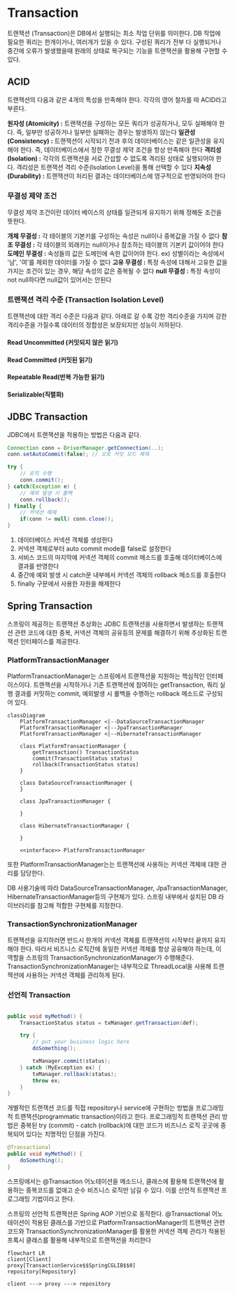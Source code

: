 # Transaction

트랜잭션 (Transaction)은 DB에서 실행되는 최소 작업 단위를 의미한다. DB 작업에 필요한 쿼리는 한개이거나, 여러개가 있을 수 있다. 구성된 쿼리가 전부 다 실행되거나 중간에 오류가 발생했을때 원래의 상태로 복구되는 기능을 트랜잭션을 활용해 구현할 수 있다.

## ACID
트랜잭션의 다음과 같은 4개의 특성을 만족해야 한다. 각각의 영어 철자를 따 ACID라고 부른다.

**원자성 (Atomicity) :** 트랜잭션을 구성하는 모든 쿼리가 성공하거나, 모두 실패해야 한다. 즉, 일부만 성공하거나 일부만 실패하는 경우는 발생하지 않는다
**일관성 (Consistency) :** 트랜잭션이 시작되기 전과 후의 데이터베이스는 같은 일관성을 유지해야 한다. 즉, 데이터베이스에서 정한 무결성 제약 조건을 항상 만족해야 한다
**격리성 (Isolation) :** 각각의 트랜잭션을 서로 간섭할 수 없도록 격리된 상태로 실행되어야 한다. 격리성은 트랜잭션 격리 수준(Isolation Level)을 통해 선택할 수 있다
**지속성 (Durability) :** 트랜잭션이 처리된 결과는 데이터베이스에 영구적으로 반영되어야 한다

### 무결성 제약 조건
무결성 제약 조건이란 데이터 베이스의 상태를 일관되게 유지하기 위해 정해둔 조건을 뜻한다.

**개체 무결성 :**  각 테이블의 기본키를 구성하는 속성은 null이나 중복값을 가질 수 없다
**참조 무결성 :**  각 테이블의 외래키는 null이거나 참조하는 테이블의 기본키 값이어야 한다
**도메인 무결성 :**  속성들의 값은 도메인에 속한 값이어야 한다. ex) 성별이라는 속성에서 '남', '여'를 제외한 데이터를 가질 수 없다
**고유 무결성 :**  특정 속성에 대해서 고유한 값을 가지는 조건이 있는 경우, 해당 속성의 값은 중복될 수 없다
**null 무결성 :**  특정 속성이 not null하다면 null값이 있어서는 안된다

### 트랜잭션 격리 수준 (Transaction Isolation Level)
트랜잭션에 대한 격리 수준은 다음과 같다. 아래로 갈 수록 강한 격리수준을 가지며 강한 격리수준을 가질수록 데이터의 정합성은 보장되지만 성능이 저하된다.

#### Read Uncommitted (커밋되지 않은 읽기)
#### Read Committed (커밋된 읽기)
#### Repeatable Read(반복 가능한 읽기)
#### Serializable(직렬화)

## JDBC Transaction
JDBC에서 트랜잭션을 적용하는 방법은 다음과 같다.

```java
Connection conn = DriverManager.getConnection(..);
conn.setAutoCommit(false); // 오토 커밋 모드 해제

try {
    // 로직 수행
    conn.commit();
} catch(Exception e) {
    // 예외 발생 시 롤백
    conn.rollback();
} finally {
    // 커넥션 해제
    if(conn != null) conn.close();
}
```

1. 데이터베이스 커넥션 객체를 생성한다
2. 커넥션 객체로부터 auto commit mode를 false로 설정한다
3. 서비스 코드의 마지막에 커넥션 객체의 commit 메소드를 호출해 데이터베이스에 결과를 반영한다
4. 중간에 예외 발생 시 catch문 내부에서 커넥션 객체의 rollback 메소드를 호출한다
5. finally 구문에서 사용한 자원을 해제한다

## Spring Transaction

스프링이 제공하는 트랜잭션 추상화는 JDBC 트랜잭션을 사용하면서 발생하는 트랜잭션 관련 코드에 대한 중복, 커넥션 객체의 공유등의 문제를 해결하기 위해 추상화된 트랜잭션 인터페이스를 제공한다.

### PlatformTransactionManager
PlatformTransactionManager는 스프링에서 트랜잭션을 지원하는 핵심적인 인터페이스이다. 트랜잭션을 시작하거나 기존 트랜잭션에 참여하는 getTransaction, 쿼리 실행 결과를 커밋하는 commit, 예외발생 시 롤백을 수행하는 rollback 메소드로 구성되어 있다.

```mermaid
classDiagram
    PlatformTransactionManager <|--DataSourceTransactionManager
    PlatformTransactionManager <|--JpaTransactionManager
    PlatformTransactionManager <|--HibernateTransactionManager

    class PlatformTransactionManager {
        getTransaction() TransactionStatus
        commit(TransactionStatus status)
        rollback(TransactionStatus status)
    }

    class DataSourceTransactionManager {
    }

    class JpaTransactionManager {
    
    }

    class HibernateTransactionManager {
    
    }

    <<interface>> PlatformTransactionManager
```

또한 PlatformTransactionManager는는 트랜잭션에 사용하는 커넥션 객체에 대한 관리를 담당한다. 

DB 사용기술에 따라 DataSourceTransactionManager, JpaTransactionManager, HibernateTransactionManager등의 구현체가 있다. 스프링 내부에서 설치된 DB 라이브러리를 참고해 적합한 구현체를 지정한다.

### TransactionSynchronizationManager
트랜잭션을 유지하러면 반드시 한개의 커넥션 객체를 트랜잭션의 시작부터 끝까지 유지해야 한다. 따라서 비즈니스 로직간에 동일한 커넥션 객체를 항상 공유해야 하는데, 이 역할을 스프링의 TransactionSynchronizationManager가 수행해준다. TransactionSynchronizationManager는 내부적으로 ThreadLocal을 사용해 트랜잭션에 사용하는 커넥션 객체를 관리하게 된다. 

### 선언적 Transaction
```java

public void myMethod() {
    TransactionStatus status = txManager.getTransaction(def);

    try {
        // put your business logic here
        doSomething();

        txManager.commit(status);
    } catch (MyException ex) {
        txManager.rollback(status);
        throw ex;
    }
}
```
개별적인 트랜잭션 코드를 직접 repository나 service에 구현하는 방법을 프로그래밍적 트랜잭션(programmatic transaction)이라고 한다. 프로그래밍적 트랜잭션 관리 방법은 중복된 try (commit) - catch (rollback)에 대한 코드가 비즈니스 로직 곳곳에 중복되어 있다는 치명적인 단점을 가진다.

```java
@Transactional
public void myMethod() {
    doSomething();
}
```
스프링에서는 @Transaction 어노테이션을 메소드나, 클래스에 활용해 트랜잭션에 활용하는 중복코드를 없애고 순수 비즈니스 로직만 남길 수 있다. 이를 선언적 트랜잭션 프로그래밍 기법이라고 한다.

스프링의 선언적 트랜잭션은 Spring AOP 기반으로 동작한다. @Transactional 어노테이션이 적용된 클래스를 기반으로 PlatformTransactionManager의 트랜잭션 관련 코드와 TransactionSynchronizationManager를 활용한 커넥션 객체 관리가 적용된 프록시 클래스를 활용해 내부적으로 트랜잭션을 처리한다

```mermaid
flowchart LR
client[Client]
proxy[TransactionService$$SpringCGLIB$$0]
repository[Repository]

client ---> proxy ---> repository
```

